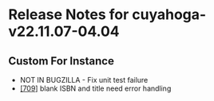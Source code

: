 
# Release Notes for cuyahoga-v22.11.07-04.04

## Custom For Instance

- NOT IN BUGZILLA - Fix unit test failure
- [[709]](http://bugs.koha-community.org/bugzilla3/show_bug.cgi?id=709) blank ISBN and title need error handling


